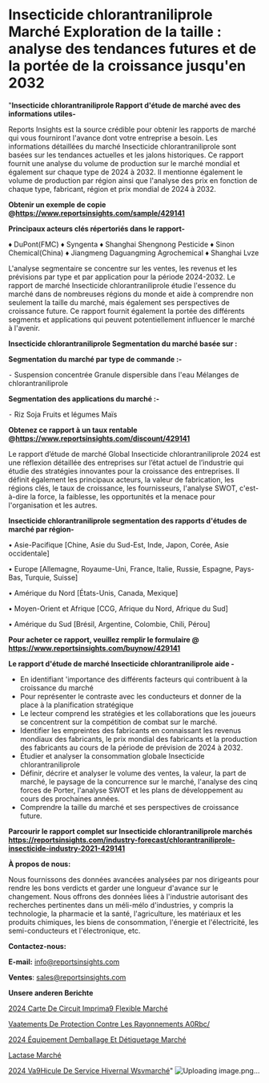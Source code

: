 # Insecticide chlorantraniliprole Marché Exploration de la taille : analyse des tendances futures et de la portée de la croissance jusqu'en 2032

"<strong>Insecticide chlorantraniliprole Rapport d'étude de marché avec des informations utiles-</strong>

Reports Insights est la source crédible pour obtenir les rapports de marché qui vous fourniront l'avance dont votre entreprise a besoin. Les informations détaillées du marché Insecticide chlorantraniliprole sont basées sur les tendances actuelles et les jalons historiques. Ce rapport fournit une analyse du volume de production sur le marché mondial et également sur chaque type de 2024 à 2032. Il mentionne également le volume de production par région ainsi que l'analyse des prix en fonction de chaque type, fabricant, région et prix mondial de 2024 à 2032.

<strong><b>Obtenir un exemple de copie @</b></strong><a href=https://www.reportsinsights.com/sample/429141><strong><b>https://www.reportsinsights.com/sample/429141</b></strong></a>

<b>Principaux acteurs clés répertoriés dans le rapport-</b>

<b> </b>♦ DuPont(FMC)
♦ Syngenta
♦ Shanghai Shengnong Pesticide
♦ Sinon Chemical(China)
♦ Jiangmeng Daguangming Agrochemical
♦ Shanghai Lvze

L'analyse segmentaire se concentre sur les ventes, les revenus et les prévisions par type et par application pour la période 2024-2032. Le rapport de marché Insecticide chlorantraniliprole étudie l'essence du marché dans de nombreuses régions du monde et aide à comprendre non seulement la taille du marché, mais également ses perspectives de croissance future. Ce rapport fournit également la portée des différents segments et applications qui peuvent potentiellement influencer le marché à l'avenir.

<strong>Insecticide chlorantraniliprole Segmentation du marché basée sur :</strong>

<strong>Segmentation du marché par type de commande :-</strong>

⁃ Suspension concentrée
Granule dispersible dans l'eau
Mélanges de chlorantraniliprole

<strong>Segmentation des applications du marché :-</strong>

⁃ Riz
Soja
Fruits et légumes
Maïs

<strong><b>Obtenez ce rapport à un taux rentable @</b></strong><a href=https://www.reportsinsights.com/discount/429141><strong><b>https://www.reportsinsights.com/discount/429141</b></strong></a>

Le rapport d’étude de marché Global Insecticide chlorantraniliprole 2024 est une réflexion détaillée des entreprises sur l’état actuel de l’industrie qui étudie des stratégies innovantes pour la croissance des entreprises. Il définit également les principaux acteurs, la valeur de fabrication, les régions clés, le taux de croissance, les fournisseurs, l'analyse SWOT, c'est-à-dire la force, la faiblesse, les opportunités et la menace pour l'organisation et les autres.

<strong>Insecticide chlorantraniliprole segmentation des rapports d'études de marché par région-</strong>

• Asie-Pacifique [Chine, Asie du Sud-Est, Inde, Japon, Corée, Asie occidentale]

• Europe [Allemagne, Royaume-Uni, France, Italie, Russie, Espagne, Pays-Bas, Turquie, Suisse]

• Amérique du Nord [États-Unis, Canada, Mexique]

• Moyen-Orient et Afrique [CCG, Afrique du Nord, Afrique du Sud]

• Amérique du Sud [Brésil, Argentine, Colombie, Chili, Pérou]

<strong>Pour acheter ce rapport, veuillez remplir le formulaire @   <a href=https://www.reportsinsights.com/buynow/429141>https://www.reportsinsights.com/buynow/429141</a></strong>

<strong>Le rapport d'étude de marché Insecticide chlorantraniliprole aide -</strong>
<ul>
  <li>En identifiant 'importance des différents facteurs qui contribuent à la croissance du marché</li>
  <li>Pour représenter le contraste avec les conducteurs et donner de la place à la planification stratégique</li>
  <li>Le lecteur comprend les stratégies et les collaborations que les joueurs se concentrent sur la compétition de combat sur le marché.</li>
  <li>Identifier les empreintes des fabricants en connaissant les revenus mondiaux des fabricants, le prix mondial des fabricants et la production des fabricants au cours de la période de prévision de 2024 à 2032.</li>
  <li>Étudier et analyser la consommation globale Insecticide chlorantraniliprole</li>
  <li>Définir, décrire et analyser le volume des ventes, la valeur, la part de marché, le paysage de la concurrence sur le marché, l'analyse des cinq forces de Porter, l'analyse SWOT et les plans de développement au cours des prochaines années.</li>
  <li>Comprendre la taille du marché et ses perspectives de croissance future.</li>
</ul>

<strong>Parcourir le rapport complet sur Insecticide chlorantraniliprole marchés <a href=https://reportsinsights.com/industry-forecast/chlorantraniliprole-insecticide-industry-2021-429141>https://reportsinsights.com/industry-forecast/chlorantraniliprole-insecticide-industry-2021-429141</a></strong>

<strong>À propos de nous:</strong>

Nous fournissons des données avancées analysées par nos dirigeants pour rendre les bons verdicts et garder une longueur d'avance sur le changement. Nous offrons des données liées à l'industrie autorisant des recherches pertinentes dans un méli-mélo d'industries, y compris la technologie, la pharmacie et la santé, l'agriculture, les matériaux et les produits chimiques, les biens de consommation, l'énergie et l'électricité, les semi-conducteurs et l'électronique, etc.

<strong>Contactez-nous:</strong>

<strong>E-mail:</strong> <a href=mailto:info@reportsinsights.com>info@reportsinsights.com</a>

<strong>Ventes</strong>: <a href=mailto:sales@reportsinsights.com>sales@reportsinsights.com</a>

<strong>Unsere anderen Berichte</strong>

<a href=https://www.linkedin.com/pulse/2024-carte-de-circuit-imprim%C3%A9-flexible-march%C3%A9tendance-xs1cc/>2024 Carte De Circuit Imprima9 Flexible Marché</a>

<a href=https://www.linkedin.com/pulse/v%C3%AAtements-de-protection-contre-les-rayonnements-a0rbc/>Vaatements De Protection Contre Les Rayonnements A0Rbc/</a>

<a href=https://www.linkedin.com/pulse/2024-équipement-demballage-et-détiquetage-marché-4kkvc/>2024 Équipement Demballage Et Détiquetage Marché</a>

<a href=https://www.linkedin.com/pulse/lactase-march%C3%A9-analyse-et-tendances-pr%C3%A9visions-nuyuf/>Lactase Marché</a>

<a href=https://www.linkedin.com/pulse/2024-v%C3%A9hicule-de-service-hivernal-wsvmarch%C3%A9-j9huc/>2024 Va9Hicule De Service Hivernal Wsvmarché</a>"
![Uploading image.png…]()
